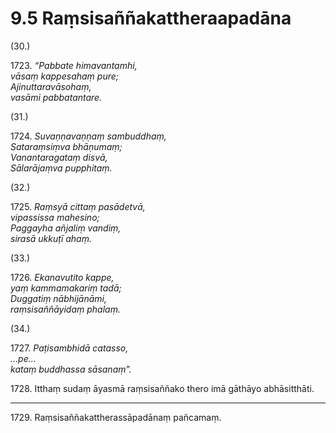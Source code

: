 

# 9.5 Raṃsisaññakattheraapadāna



(30.)

1723\. _“Pabbate himavantamhi,_  
_vāsaṃ kappesahaṃ pure;_  
_Ajinuttaravāsohaṃ,_  
_vasāmi pabbatantare._  


(31.)

1724\. _Suvaṇṇavaṇṇaṃ sambuddhaṃ,_  
_Sataraṃsiṃva bhāṇumaṃ;_  
_Vanantaragataṃ disvā,_  
_Sālarājaṃva pupphitaṃ._  


(32.)

1725\. _Raṃsyā cittaṃ pasādetvā,_  
_vipassissa mahesino;_  
_Paggayha añjaliṃ vandiṃ,_  
_sirasā ukkuṭī ahaṃ._  


(33.)

1726\. _Ekanavutito kappe,_  
_yaṃ kammamakariṃ tadā;_  
_Duggatiṃ nābhijānāmi,_  
_raṃsisaññāyidaṃ phalaṃ._  


(34.)

1727\. _Paṭisambhidā catasso,_  
_…pe…_  
_kataṃ buddhassa sāsanaṃ”._  


1728\. Itthaṃ sudaṃ āyasmā raṃsisaññako thero imā gāthāyo abhāsitthāti.

---

1729\. Raṃsisaññakattherassāpadānaṃ pañcamaṃ.





